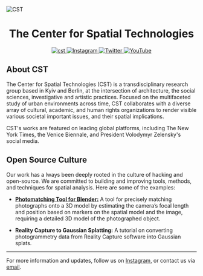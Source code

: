 ![CST](https://github.com/sptch/.github/assets/10801935/63af1329-8841-4d5d-80c8-29e8cb757e15)
<h1 align="center">
  The Center for Spatial Technologies
</h1>
<p align="center">
  <a href="https://www.spatialtech.info/en">
    <img src="https://img.shields.io/badge/spatialtech.info-black?style=for-the-badge" alt="cst">
  </a>
  <a href="https://www.instagram.com/spatialtech.info/">
    <img src="https://img.shields.io/badge/Instagram-black?style=for-the-badge&logo=instagram&logoColor=white" alt="Instagram">
  </a>
    <a href="https://twitter.com/cst_echo">
    <img src="https://img.shields.io/badge/Twitter-black?style=for-the-badge&logo=x&logoColor=white" alt="Twitter">
  </a>
  <a href="https://www.youtube.com/channel/UC37q623QPWJvjLqDav34ATA">
    <img src="https://img.shields.io/badge/YouTube-black?style=for-the-badge&logo=youtube&logoColor=white" alt="YouTube">
  </a>

</p>



## About CST

The Center for Spatial Technologies (CST) is a transdisciplinary research group based in Kyiv and Berlin, at the intersection of architecture, the social sciences, investigative and artistic practices. Focused on the multifaceted study of urban environments across time, CST collaborates with a diverse array of cultural, academic, and human rights organizations to render visible various societal important issues, and their spatial implications.

CST's works are featured on leading global platforms, including The New York Times, the Venice Biennale, and President Volodymyr Zelensky's social media.
## Open Source Culture
Our work has a
lways been deeply rooted in the culture of hacking and open-source. We are committed to building and improving tools, methods, and techniques for spatial analysis. Here are some of the examples:

-	[**Photomatching Tool for Blender:**](https://github.com/sptch/image-matcher) A tool for precisely matching photographs onto a 3D model by estimating the camera’s focal length and position based on markers on the spatial model and the image, requiring a detailed 3D model of the photographed object.
 
-	**Reality Capture to Gaussian Splatting:** A tutorial on converting photogrammetry data from Reality Capture software into Gaussian splats.

---

For more information and updates, follow us on [Instagram](https://www.instagram.com/spatialtech.info/), or contact us via [email](mailto:contact@spatialtech.info).
